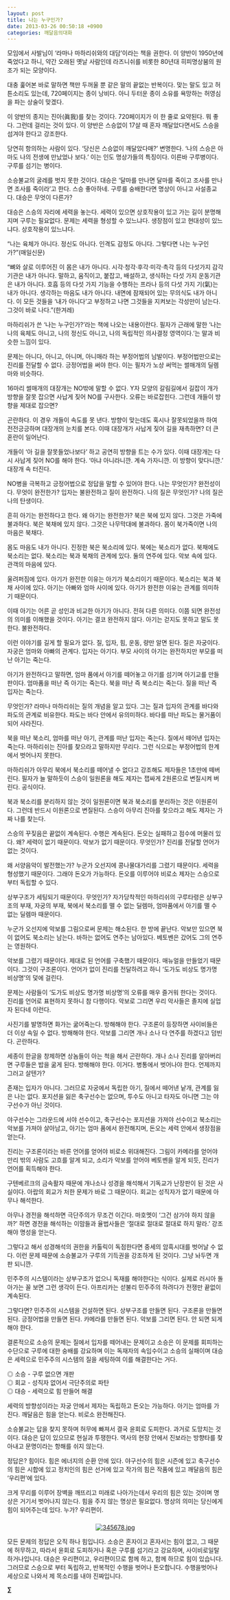 ```yaml
---
layout: post
title: 나는 누구인가?
date: 2013-03-26 00:50:18 +0900
categories: 깨달음의대화
---
```

모임에서 사발님이 ‘라마나 마하리쉬와의 대담’이라는 책을 권한다. 이 양반이 1950년에 죽었다고 하니, 약간 오래된 옛날 사람인데 라즈니쉬를 비롯한 80년대 히피명상붐의 원조가 되는 모양이다. 


  


대충 훑어본 바로 말하면 책만 두꺼울 뿐 같은 말의 끝없는 반복이다. 맞는 말도 있고 허튼소리도 있는데, 720페이지는 종이 낭비다. 아니 두터운 종이 소유를 욕망하는 허영심을 파는 상술이 맞겠다. 


  


이 양반의 종지는 진아(眞我)를 찾는 것이다. 720페이지가 이 한 줄로 요약된다. 뭐 좋다. 그런데 걸리는 것이 있다. 이 양반은 스승없이 17살 때 혼자 깨달았다면서도 스승을 섬겨야 한다고 강조한다. 


  


당연히 항의하는 사람이 있다. ‘당신은 스승없이 깨달았다매?’ 변명한다. ‘나의 스승은 아마도 나의 전생에 만났었나 보다.’ 이는 인도 명상가들의 특징이다. 이른바 구루병이다. 구루를 섬기는 병이다. 


  


소승불교의 굴레를 벗지 못한 것이다. 대승은 ‘달마를 만나면 달마를 죽이고 조사를 만나면 조사를 죽이라’고 한다. 스승 좋아하네. 구루를 숭배한다면 명상이 아니고 사설종교다. 대승은 무엇이 다른가? 


  


대승은 스승의 자리에 세력을 놓는다. 세력이 있으면 상호작용이 있고 가는 길이 분명해지며 구루는 필요없다. 문제는 세력을 형성할 수 있느냐다. 생장점이 있고 현대성이 있느냐다. 상호작용이 있느냐다. 


  


“나는 육체가 아니다. 정신도 아니다. 인격도 감정도 아니다. 그렇다면 나는 누구인가?”(매일신문)


  


“뼈와 살로 이루어진 이 몸은 내가 아니다. 시각·청각·후각·미각·촉각 등의 다섯가지 감각기관은 내가 아니다. 말하고, 움직이고, 붙잡고, 배설하고, 생식하는 다섯 가지 운동기관은 내가 아니다. 호흡 등의 다섯 가지 기능을 수행하는 프라나 등의 다섯 가지 기(氣)는 내가 아니다. 생각하는 마음도 내가 아니다. 내면에 잠재되어 있는 무의식도 내가 아니다. 이 모든 것들을 ‘내가 아니다’고 부정하고 나면 그것들을 지켜보는 각성만이 남는다. 그것이 바로 나다.”(한겨레) 


  


마하리쉬가 쓴 ‘나는 누구인가?’라는 책에 나오는 내용이란다. 필자가 근래에 말한 ‘나는 나의 육체도 아니고, 나의 정신도 아니고, 나의 독립적인 의사결정 영역이다.’는 말과 비슷한 느낌이 있다. 


  


문제는 아니다, 아니고, 아니며, 아니매라 하는 부정어법의 남발이다. 부정어법만으로는 진리를 전달할 수 없다. 긍정어법을 써야 한다. 이는 필자가 노상 써먹는 썰매개의 딜렘마와 비슷하다. 


  


16마리 썰매개의 대장개는 NO밖에 말할 수 없다. Y자 모양의 갈림길에서 길잡이 개가 방향을 잘못 잡으면 사납게 짖어 NO를 구사한다. 오류는 바로잡힌다. 그런데 개들이 방향을 제대로 잡으면? 


  


곤란하다. 이 경우 개들이 속도를 못 낸다. 방향이 맞는데도 혹시나 잘못되었을까 하여 전전긍긍하며 대장개의 눈치를 본다. 이때 대장개가 사납게 짖어 길을 재촉하면? 더 큰 혼란이 일어난다. 


  


개들이 ‘아 길을 잘못들었나보다’ 하고 공연히 방향을 트는 수가 있다. 이때 대장개는 다시 사납게 짖어 NO를 해야 한다. ‘아냐 아니라니깐. 계속 가자니깐. 이 방향이 맞다니깐.’ 대장개 속 터진다. 


  


NO병을 극복하고 긍정어법으로 정답을 말할 수 있어야 한다. 나는 무엇인가? 완전성이다. 무엇이 완전한가? 입자는 불완전하고 질이 완전하다. 나의 질은 무엇인가? 나의 질은 나의 탄생이다. 


  


흔히 아기는 완전하다고 한다. 왜 아기는 완전한가? 북은 북에 있지 않다. 그것은 가죽에 불과하다. 북은 북채에 있지 않다. 그것은 나무막대에 불과하다. 몸이 북가죽이면 나의 마음은 북채다. 


  


몸도 마음도 내가 아니다. 진정한 북은 북소리에 있다. 북에는 북소리가 없다. 북채에도 북소리는 없다. 북소리는 북과 북채의 관계에 있다. 둘의 연주에 있다. 악보 속에 있다. 관객의 마음에 있다. 


  


울려퍼짐에 있다. 아기가 완전한 이유는 아기가 북소리이기 때문이다. 북소리는 북과 북채 사이에 있다. 아기는 아빠와 엄마 사이에 있다. 아기가 완전한 이유는 관계를 의미하기 때문이다. 


  


이때 아기는 어른 곧 성인과 비교한 아기가 아니다. 전혀 다른 의미다. 이쯤 되면 완전성의 의미를 이해했을 것이다. 아기는 결코 완전하지 않다. 아기는 걷지도 못하고 말도 못한다. 불완전하다.


  


이런 이야기를 길게 할 필요가 없다. 질, 입자, 힘, 운동, 량만 알면 된다. 질은 자궁이다. 자궁은 엄마와 아빠의 관계다. 입자는 아기다. 부모 사이의 아기는 완전하지만 부모를 떠난 아기는 죽는다. 


  


아기가 완전하다고 말하면, 엄마 품에서 아기를 떼어놓고 아기를 섬기며 아기교를 만들 판이다. 엄마품을 떠난 즉 아기는 죽는다. 북을 떠난 즉 북소리는 죽는다. 질을 떠난 즉 입자는 죽는다. 


  


무엇인가? 라마나 마하리쉬는 질의 개념을 알고 있다. 그는 질과 입자의 관계를 바다와 파도의 관계로 비유한다. 파도는 바다 안에서 유의미하다. 바다를 떠난 파도는 물거품이 되어 사라진다. 


  


북을 떠난 북소리, 엄마를 떠난 아기, 관계를 떠난 입자는 죽는다. 질에서 떼어낸 입자는 죽는다. 마하리쉬는 진아를 찾으라고 말하지만 무리다. 그런 식으로는 부정어법의 한계에서 벗어나지 못한다. 


  


마하리쉬가 아무리 북에서 북소리를 떼어낼 수 없다고 강조해도 제자들은 1초만에 떼버린다. 필자가 늘 말하듯이 스승이 일원론을 해도 제자는 잽싸게 2원론으로 변질시켜 버린다. 공식이다.


  


북과 북소리를 분리하지 않는 것이 일원론이면 북과 북소리를 분리하는 것은 이원론이다. 그런데 반드시 이원론으로 변질된다. 스승이 아무리 진아를 찾으라고 해도 제자는 가짜 나를 찾는다. 


  


스승의 꾸짖음은 끝없이 계속된다. 수행은 계속된다. 돈오는 실패하고 점수에 머물러 있다. 왜? 세력이 없기 때문이다. 악보가 없기 때문이다. 무엇인가? 진리를 전달할 언어가 없는 것이다. 


  


왜 서양음악이 발전했는가? 누군가 오선지에 콩나물대가리를 그렸기 때문이다. 세력을 형성했기 때문이다. 그래야 돈오가 가능하다. 돈오를 이루어야 비로소 제자는 스승으로부터 독립할 수 있다. 


  


상부구조가 세팅되기 때문이다. 무엇인가? 자가당착적인 마하리쉬의 구루타령은 상부구조의 부재, 자궁의 부재, 북에서 북소리를 뗄 수 없는 딜렘마, 엄마품에서 아기를 뗄 수 없는 딜렘마 때문이다.


  


누군가 오선지에 악보를 그림으로써 문제는 해소된다. 한 방에 끝난다. 악보만 있으면 북이 없어도 북소리는 남는다. 바하는 없어도 연주는 남아있다. 베토벤은 갔어도 그의 연주는 영원하다. 


  


악보를 그렸기 때문이다. 제대로 된 언어를 구축했기 때문이다. 매뉴얼을 만들었기 때문이다. 그것이 구조론이다. 언어가 없이 진리를 전달하려고 하니 ‘도가도 비상도 명가명 비상명’의 덫에 걸린다. 


  


문제는 사람들이 ‘도가도 비상도 명가명 비상명’의 오류를 매우 즐거워 한다는 것이다. 진리를 언어로 표현하지 못하니 참 다행이다. 악보로 그리면 우리 악사들은 졸지에 실업자 된다네 이런다. 


  


사진기를 발명하면 화가는 굶어죽는다. 방해해야 한다. 구조론이 등장하면 사이비들은 더 이상 속일 수 없다. 방해해야 한다. 악보를 그리면 개나 소나 다 연주를 하겠다고 덤빈다. 곤란하다. 


  


세종이 한글을 창제하면 상놈들이 아는 척을 해서 곤란하다. 개나 소나 진리를 알아버리면 구루들은 밥을 굶게 된다. 방해해야 한다. 이거다. 병통에서 벗어나야 한다. 언제까지 그러고 살텐가?


  


존재는 입자가 아니다. 그러므로 자궁에서 독립한 아기, 질에서 떼어낸 낱개, 관계를 잃은 나는 없다. 포지션을 잃은 축구선수는 없으며, 투수도 아니고 타자도 아니면 그는 야구선수가 아닌 것이다. 


  


야구선수는 그라운드에 서야 선수이고, 축구선수는 포지션을 가져야 선수이고 북소리는 악보를 가져야 살아남고, 아기는 엄마 품에서 완전해지며, 돈오는 세력 안에서 생장점을 얻는다. 


  


진리는 구조론이라는 바른 언어를 얻어야 비로소 위대해진다. 그림이 카메라를 얻어야 만리 밖의 사람도 고흐를 알게 되고, 소리가 악보를 얻어야 베토벤을 알게 되듯, 진리가 언어를 획득해야 한다. 


  


구텐베르크의 금속활자 때문에 개나소나 성경을 해석해서 기독교가 난장판이 된 것은 사실이다. 아랍의 회교가 처한 문제가 바로 그 때문이다. 회교는 성직자가 없기 때문에 아무나 해석한다.


  


아무나 경전을 해석하면 극단주의가 무조건 이긴다. 마호멧이 ‘그건 삼가야 하지 않을까?’ 하면 경전을 해석하는 이맘들과 율법사들은 ‘절대로 절대로 절대로 하지 말라.’ 강조해야 명성을 얻는다.


  


그렇다고 해서 성경해석의 권한을 카톨릭이 독점한다면 중세의 암흑시대를 벗어날 수 없다. 이런 문제 때문에 소승불교가 구루의 기득권을 강조하게 된 것이다. 그냥 놔두면 개판 되니깐.



민주주의 시스템이라는 상부구조가 없으니 독재를 해야한다는 식이다. 실제로 러시아 돌아가는 꼴 보면 그런 생각이 든다. 아프리카는 섣불리 민주주의 하려다가 전쟁만 끝없이 계속된다. 



그렇다면? 민주주의 시스템을 건설하면 된다. 상부구조를 만들면 된다. 구조론을 만들면 된다. 긍정어법을 만들면 된다. 카메라를 만들면 된다. 악보를 그리면 된다. 안 되면 되게 해야 한다.  




결론적으로 소승의 문제는 질에서 입자를 떼어내는 문제이고 소승은 이 문제를 회피하는 수단으로 구루에 대한 숭배를 강요하며 이는 독재자의 속임수이고 소승의 실패이며 대승은 세력으로 민주주의 시스템의 질을 세팅하여 이를 해결한다는 거다. 



◎ 소승 - 구루 없으면 개판   
◎ 회교 - 성직자 없어서 극단주의로 파탄   
◎ 대승 - 세력으로 힘 만들어 해결



세력의 방향성이라는 자궁 안에서 제자는 독립하고 돈오는 가능하다. 아기는 엄마를 가진다. 깨달음은 힘을 얻는다. 비로소 완전해진다. 


  


소승불교는 답을 찾지 못하며 허무에 빠져서 결국 윤회로 도피한다. 과거로 도망치는 것이다. 대승은 답이 있으므로 현실과 투쟁한다. 역사의 현장 안에서 진보라는 방향타를 찾아내고 문명이라는 항해를 쉬지 않는다.


  


정답은? 힘이다. 힘은 에너지의 순환 안에 있다. 야구선수의 힘은 시즌에 있고 축구선수의 힘은 시합에 있고 정치인의 힘은 선거에 있고 작가의 힘은 작품에 있고 깨달음의 힘은 ‘우리편’에 있다. 


  


크게 무리를 이루어 장벽을 깨뜨리고 미래로 나아가는데서 우리의 힘은 있는 것이며 명상은 거기서 벗어나지 않는다. 힘을 주지 않는 명상은 필요없다. 명상의 의미는 당신에게 힘이 되어주는데 있다. 누가? 우리편이. 


  




 ###


  




<p align="center">
  <a href="?mid=DonOh"><img alt="345678.jpg" src="files/attach/images/198/727/315/55.JPG" /> <br /></a> 
  
  <p>
  </p>
  
  <p>
    모든 문제의 정답은 오직 하나 힘입니다. 소승은 혼자이고 혼자서는 힘이 없고, 그 때문에 허무하고, 따라서 윤회로 도피하거나 혹은 구루를 섬기라고 강요하며, 사이비로일탈하거나입니다. 대승은 우리편이고, 우리편이므로 함께 하고, 함께 하므로 힘이 있습니다. 그러므로 스승으로 부터 독립하고, 반복적인 수행을 벗어나 돈오합니다. 수행을벗어나 세상으로 나와서 제 목소리를 내야 진짜입니다.
  </p>
  
  <p>
  </p>
  
  <p>
  </p>
  
  <p>
  </p>
  
  <p>
    <b>∑</b> <br /><br />
  </p>
  
  <p>
  </p>
  
  <p>
  </p>
  
  <p>
  </p>
  
  <p>
  </p>
  
  <p>
  </p>
  
  <p>
  </p>
  
  <p>
  </p>
  
  <p>
  </p>
  
  <p>
  </p>
</p>
